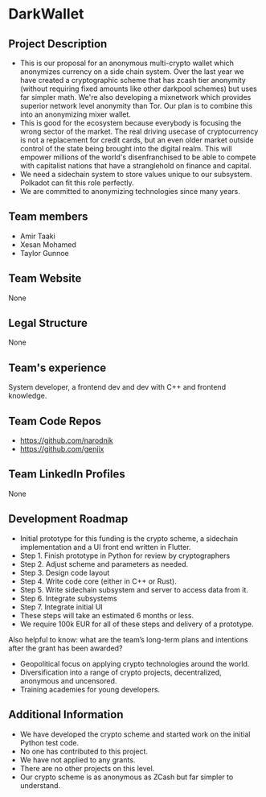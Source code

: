 # DarkWallet

## Project Description
* This is our proposal for an anonymous multi-crypto wallet which anonymizes currency on a side chain system. Over the last year we have created a cryptographic scheme that has zcash tier anonymity (without requiring fixed amounts like other darkpool schemes) but uses far simpler math. We're also developing a mixnetwork which provides superior network level anonymity than Tor. Our plan is to combine this into an anonymizing mixer wallet.
* This is good for the ecosystem because everybody is focusing the wrong sector
  of the market. The real driving usecase of cryptocurrency is not a replacement
  for credit cards, but an even older market outside control of the state being
  brought into the digital realm. This will empower millions of the world's
  disenfranchised to be able to compete with capitalist nations that have a
  stranglehold on finance and capital.
* We need a sidechain system to store values unique to our subsystem. Polkadot
  can fit this role perfectly.
* We are committed to anonymizing technologies since many years.

## Team members
* Amir Taaki
* Xesan Mohamed
* Taylor Gunnoe

## Team Website	
None

## Legal Structure 
None

## Team's experience
System developer, a frontend dev and dev with C++ and frontend knowledge.

## Team Code Repos
* https://github.com/narodnik
* https://github.com/genjix

## Team LinkedIn Profiles
None

## Development Roadmap
* Initial prototype for this funding is the crypto scheme, a sidechain
  implementation and a UI front end written in Flutter.
* Step 1. Finish prototype in Python for review by cryptographers
* Step 2. Adjust scheme and parameters as needed.
* Step 3. Design code layout
* Step 4. Write code core (either in C++ or Rust).
* Step 5. Write sidechain subsystem and server to access data from it.
* Step 6. Integrate subsystems
* Step 7. Integrate initial UI
* These steps will take an estimated 6 months or less.
* We require 100k EUR for all of these steps and delivery of a prototype.

Also helpful to know: what are the team’s long-term plans and intentions after the grant has been awarded?

* Geopolitical focus on applying crypto technologies around the world.
* Diversification into a range of crypto projects, decentralized, anonymous and uncensored.
* Training academies for young developers.


## Additional Information

* We have developed the crypto scheme and started work on the initial Python
  test code.
* No one has contributed to this project.
* We have not applied to any grants.
* There are no other projects on this level.
* Our crypto scheme is as anonymous as ZCash but far simpler to understand.

